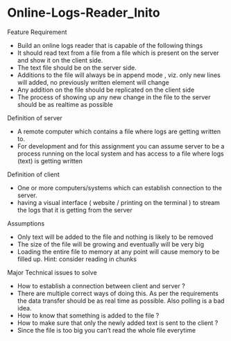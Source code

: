 # Online-Logs-Reader_Inito

Feature Requirement 
- Build an online logs reader that is capable of the following things 
- It should read text from a file from a file which is present on the server and show it on the client side.
- The text file should be on the server side.
- Additions to the file will always be in append mode , viz. only new lines will added, no previously written element will change 
- Any addition on the file should be replicated on the client side
- The process of showing up any new change in the file to the server should be as realtime as possible


Definition of server
- A remote computer   which contains a file where logs are getting written to.
- For development and for this assignment you can assume server to be a process running on the local system and has access to a file where logs (text) is getting written


Definition of client 
- One or more computers/systems which can establish connection to the server.
- having a visual interface ( website / printing on the terminal ) to stream the logs that it is getting from the server


Assumptions 
- Only text will be added to the file and nothing is likely to be removed
- The size of the file will be growing and eventually will be very big
- Loading the entire file to memory at any point will cause memory to be filled up. Hint: consider reading in chunks


Major Technical issues to solve 
- How to establish a connection between client and server ?
- There are multiple correct ways of doing this. As per the requirements the data transfer should be as real time as possible. Also polling is a bad idea.
- How to know that something is added to the file ?
- How to make sure that only the newly added text is sent to the client ?
- Since the file is too big you can’t read the whole file everytime
